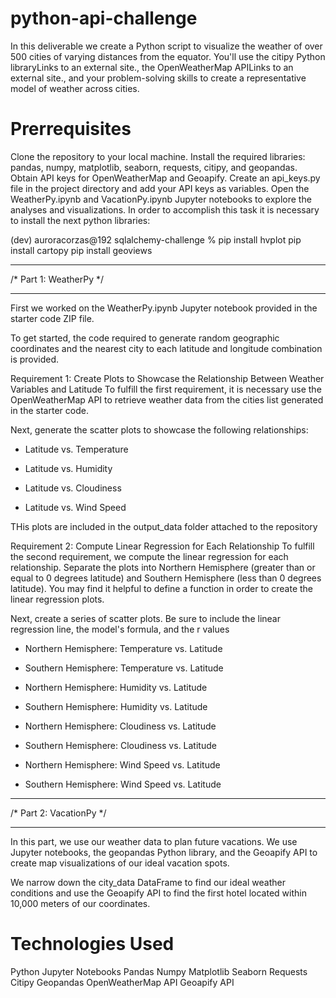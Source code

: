 # python-api-challenge

In this deliverable we create a Python script to visualize the weather of over 500 cities of varying distances from the equator. You'll use the citipy Python libraryLinks to an external site., the OpenWeatherMap APILinks to an external site., and your problem-solving skills to create a representative model of weather across cities.

# Prerrequisites

Clone the repository to your local machine.
Install the required libraries: pandas, numpy, matplotlib, seaborn, requests, citipy, and geopandas.
Obtain API keys for OpenWeatherMap and Geoapify.
Create an api_keys.py file in the project directory and add your API keys as variables.
Open the WeatherPy.ipynb and VacationPy.ipynb Jupyter notebooks to explore the analyses and visualizations.
In order to accomplish this task it is necessary to install the next python libraries:

(dev) auroracorzas@192 sqlalchemy-challenge %
pip install hvplot 
pip install cartopy 
pip install geoviews

**************************************************************************************************

/*                                Part 1:  WeatherPy                                            */

**************************************************************************************************

First we worked on the WeatherPy.ipynb Jupyter notebook provided in the starter code ZIP file. 

To get started, the code required to generate random geographic coordinates and the nearest city to each latitude and longitude combination is provided.

Requirement 1: Create Plots to Showcase the Relationship Between Weather Variables and Latitude
To fulfill the first requirement, it is necessary use the OpenWeatherMap API to retrieve weather data from the cities list generated in the starter code. 

Next, generate the scatter plots to showcase the following relationships:

* Latitude vs. Temperature

* Latitude vs. Humidity

* Latitude vs. Cloudiness

* Latitude vs. Wind Speed

THis plots are included in the output_data folder attached to the repository

Requirement 2: Compute Linear Regression for Each Relationship
To fulfill the second requirement, we compute the linear regression for each relationship. Separate the plots into Northern Hemisphere (greater than or equal to 0 degrees latitude) and Southern Hemisphere (less than 0 degrees latitude). You may find it helpful to define a function in order to create the linear regression plots.

Next, create a series of scatter plots. Be sure to include the linear regression line, the model's formula, and the r values

* Northern Hemisphere: Temperature vs. Latitude

* Southern Hemisphere: Temperature vs. Latitude

* Northern Hemisphere: Humidity vs. Latitude

* Southern Hemisphere: Humidity vs. Latitude

* Northern Hemisphere: Cloudiness vs. Latitude

* Southern Hemisphere: Cloudiness vs. Latitude

* Northern Hemisphere: Wind Speed vs. Latitude

* Southern Hemisphere: Wind Speed vs. Latitude

**************************************************************************************************

/*                                Part 2:  VacationPy                                           */

**************************************************************************************************

In this part, we use our weather data to plan future vacations. We use Jupyter notebooks, the geopandas Python library, and the Geoapify API to create map visualizations of our ideal vacation spots.

We narrow down the city_data DataFrame to find our ideal weather conditions and use the Geoapify API to find the first hotel located within 10,000 meters of our coordinates.

# Technologies Used

Python
Jupyter Notebooks
Pandas
Numpy
Matplotlib
Seaborn
Requests
Citipy
Geopandas
OpenWeatherMap API
Geoapify API


